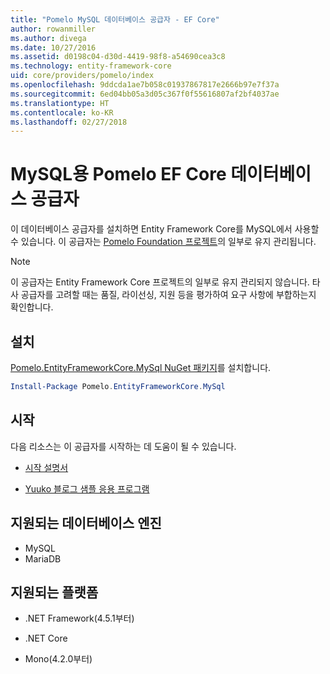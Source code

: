 ```yaml
---
title: "Pomelo MySQL 데이터베이스 공급자 - EF Core"
author: rowanmiller
ms.author: divega
ms.date: 10/27/2016
ms.assetid: d0198c04-d30d-4419-98f8-a54690cea3c8
ms.technology: entity-framework-core
uid: core/providers/pomelo/index
ms.openlocfilehash: 9ddcda1ae7b058c01937867817e2666b97e7f37a
ms.sourcegitcommit: 6ed04bb05a3d05c367f0f55616807af2bf4037ae
ms.translationtype: HT
ms.contentlocale: ko-KR
ms.lasthandoff: 02/27/2018
---
```

# <a name="pomelo-ef-core-database-provider-for-mysql"></a>MySQL용 Pomelo EF Core 데이터베이스 공급자

이 데이터베이스 공급자를 설치하면 Entity Framework Core를 MySQL에서 사용할 수 있습니다. 이 공급자는 [Pomelo Foundation 프로젝트](https://github.com/PomeloFoundation/Pomelo.EntityFrameworkCore.MySql)의 일부로 유지 관리됩니다.

> [!NOTE]  
>
> 이 공급자는 Entity Framework Core 프로젝트의 일부로 유지 관리되지 않습니다. 타사 공급자를 고려할 때는 품질, 라이선싱, 지원 등을 평가하여 요구 사항에 부합하는지 확인합니다.

## <a name="install"></a>설치

[Pomelo.EntityFrameworkCore.MySql NuGet 패키지](https://www.nuget.org/packages/Pomelo.EntityFrameworkCore.MySql)를 설치합니다.

``` powershell
Install-Package Pomelo.EntityFrameworkCore.MySql
```

## <a name="get-started"></a>시작

다음 리소스는 이 공급자를 시작하는 데 도움이 될 수 있습니다.
* [시작 설명서](https://github.com/PomeloFoundation/Pomelo.EntityFrameworkCore.MySql/blob/master/README.md#getting-started)

* [Yuuko 블로그 샘플 응용 프로그램](https://github.com/PomeloFoundation/YuukoBlog)

## <a name="supported-database-engines"></a>지원되는 데이터베이스 엔진

* MySQL
* MariaDB

## <a name="supported-platforms"></a>지원되는 플랫폼

* .NET Framework(4.5.1부터)

* .NET Core

* Mono(4.2.0부터)
